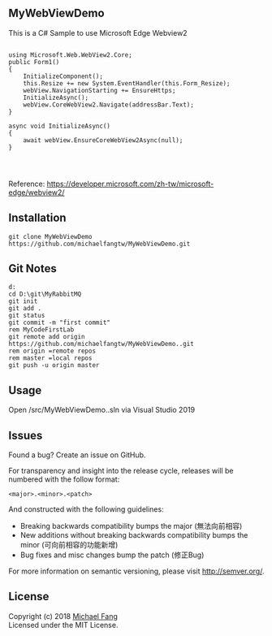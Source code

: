 MyWebViewDemo
-----
This is a C# Sample to use Microsoft Edge Webview2<br>

```

using Microsoft.Web.WebView2.Core;
public Form1()
{
    InitializeComponent();
    this.Resize += new System.EventHandler(this.Form_Resize);
    webView.NavigationStarting += EnsureHttps;
    InitializeAsync();
    webView.CoreWebView2.Navigate(addressBar.Text);
}

async void InitializeAsync()
{
    await webView.EnsureCoreWebView2Async(null);
}




```
Reference:
https://developer.microsoft.com/zh-tw/microsoft-edge/webview2/

Installation
------------
```
git clone MyWebViewDemo https://github.com/michaelfangtw/MyWebViewDemo.git
```

Git Notes
------------
```
d:
cd D:\git\MyRabbitMQ
git init
git add .
git status
git commit -m "first commit"
rem MyCodeFirstLab
git remote add origin https://github.com/michaelfangtw/MyWebViewDemo..git
rem origin =remote repos
rem master =local repos
git push -u origin master
```

Usage
------------
Open /src/MyWebViewDemo..sln via Visual Studio 2019

Issues
-------
Found a bug? Create an issue on GitHub.


For transparency and insight into the release cycle, releases will be numbered with the follow format:

`<major>.<minor>.<patch>`

And constructed with the following guidelines:

* Breaking backwards compatibility bumps the major (無法向前相容)
* New additions without breaking backwards compatibility bumps the minor (可向前相容的功能新增)
* Bug fixes and misc changes bump the patch (修正Bug)

For more information on semantic versioning, please visit http://semver.org/.

License
-------

Copyright (c) 2018 [Michael Fang](http://funtech.tw)  
Licensed under the MIT License.










